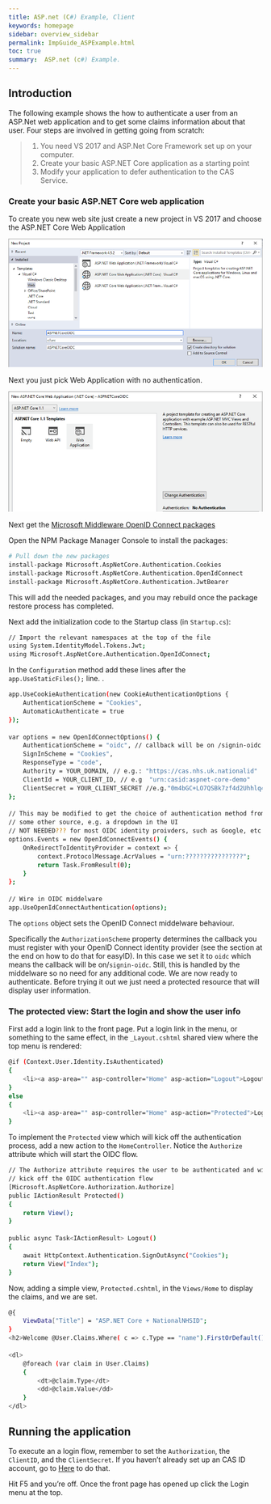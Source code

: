 ```yaml
---
title: ASP.net (C#) Example, Client
keywords: homepage
sidebar: overview_sidebar
permalink: ImpGuide_ASPExample.html
toc: true
summary:  ASP.net (c#) Example.
---
```



## Introduction
 


The following example shows the how to authenticate a user from an ASP.Net web application and to get some claims information about that user.
Four steps are involved in getting going from scratch:
> 1.	You need VS 2017 and ASP.Net Core Framework set up on your computer. 
> 2.	Create your basic ASP.NET Core application as a starting point
> 3.	Modify your application to defer authentication to the CAS Service.
	
### Create your basic ASP.NET Core web application
To create you new web site just create a new project in VS 2017 and choose the ASP.NET Core Web Application


<img src="./images/ASPEx1.jpg" alt="ASP.net"/>

Next you just pick Web Application with no authentication.


<img src="./images/ASPEx2.jpg" alt="ASP.net"/>

Next get the [Microsoft Middleware OpenID Connect packages](https://www.nuget.org/packages/Microsoft.AspNetCore.Authentication.OpenIdConnect/)

Open the NPM Package Manager Console to install the packages:

```sh
# Pull down the new packages
install-package Microsoft.AspNetCore.Authentication.Cookies
install-package Microsoft.AspNetCore.Authentication.OpenIdConnect
install-package Microsoft.AspNetCore.Authentication.JwtBearer
```

This will add the needed packages, and you may rebuild once the package restore process has completed.

Next add the initialization code to the Startup class (in `Startup.cs`):

```sh
// Import the relevant namespaces at the top of the file
using System.IdentityModel.Tokens.Jwt;
using Microsoft.AspNetCore.Authentication.OpenIdConnect;
```

In the `Configuration` method add these lines after the `app.UseStaticFiles();` line. .

```sh
app.UseCookieAuthentication(new CookieAuthenticationOptions {
    AuthenticationScheme = "Cookies",
    AutomaticAuthenticate = true
});

var options = new OpenIdConnectOptions() {
    AuthenticationScheme = "oidc", // callback will be on /signin-oidc
    SignInScheme = "Cookies",
    ResponseType = "code",
    Authority = YOUR_DOMAIN, // e.g.: "https://cas.nhs.uk.nationalid"
    ClientId = YOUR_CLIENT_ID, // e.g  "urn:casid:aspnet-core-demo" 
    ClientSecret = YOUR_CLIENT_SECRET //e.g."0m4bGC+LO7QSBk7zf4d2Uhhlq48IRHbUC/D5yM4EROU="
};

// This may be modified to get the choice of authentication method from
// some other source, e.g. a dropdown in the UI
// NOT NEEDED??? for most OIDC identity proivders, such as Google, etc.
options.Events = new OpenIdConnectEvents() {
    OnRedirectToIdentityProvider = context => {
        context.ProtocolMessage.AcrValues = "urn:????????????????";
        return Task.FromResult(0);
    }
};

// Wire in OIDC middelware
app.UseOpenIdConnectAuthentication(options);

```

The `options` object sets the OpenID Connect middelware behaviour.

Specifically the `AuthorizationScheme` property determines the callback you must register with your OpenID Connect identity provider (see the section at the end on how to do that for easyID). In this case we set it to `oidc` which means the callback will be on/`signin-oidc`. Still, this is handled by the middelware so no need for any additional code.
We are now ready to authenticate. Before trying it out we just need a protected resource that will display user information.

### The protected view: Start the login and show the user info

First add a login link to the front page. Put a login link in the menu, or something to the same effect, in the `_Layout.cshtml` shared view where the top menu is rendered:


```sh
@if (Context.User.Identity.IsAuthenticated) 
{
    <li><a asp-area="" asp-controller="Home" asp-action="Logout">Logout</a></li>                        
}
else 
{
    <li><a asp-area="" asp-controller="Home" asp-action="Protected">Login</a></li>                        
}

```

To implement the `Protected` view which will kick off the authentication process, add a new action to the `HomeController`. Notice the `Authorize` attribute which will start the OIDC flow.

```sh
// The Authorize attribute requires the user to be authenticated and will
// kick off the OIDC authentication flow 
[Microsoft.AspNetCore.Authorization.Authorize]
public IActionResult Protected()
{
    return View();
}
    
public async Task<IActionResult> Logout()
{
    await HttpContext.Authentication.SignOutAsync("Cookies");
    return View("Index");
}

```

Now, adding a simple view, `Protected.cshtml`, in the `Views/Home` to display the claims, and we are set.

```sh
@{
    ViewData["Title"] = "ASP.NET Core + NationalNHSID";
}
<h2>Welcome @User.Claims.Where( c => c.Type == "name").FirstOrDefault().Value</h2>
 
<dl>
    @foreach (var claim in User.Claims)
    {
        <dt>@claim.Type</dt>
        <dd>@claim.Value</dd>
    }
</dl>
```
## Running the application

To execute an a login flow, remember to set the `Authorization`, the `ClientID`, and the `ClientSecret`. 
If you haven’t already set up an CAS ID account, go to [Here](ImpGuide_Reg.html) to do that.

Hit F5 and you’re off. Once the front page has opened up click the Login menu at the top.
